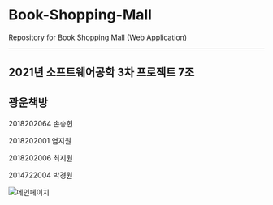 # Book-Shopping-Mall
Repository for Book Shopping Mall (Web Application)

---------------------------------------
2021년 소프트웨어공학 3차 프로젝트 7조
---------------------------------------
**광운책방**
---------------------------------------
2018202064 손승현

2018202001 염지원

2018202006 최지원

2014722004 박경원

![메인페이지](https://user-images.githubusercontent.com/55887179/120492986-84f53b80-c3f5-11eb-884f-68c468931cac.jpg)
